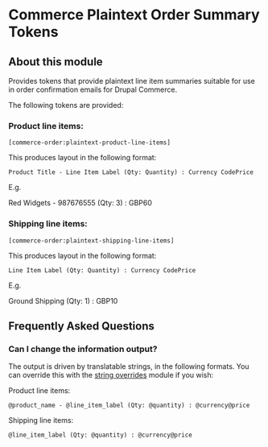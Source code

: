 # Commerce Plaintext Order Summary Tokens

## About this module
Provides tokens that provide plaintext line item summaries suitable for use in order confirmation emails for Drupal Commerce.

The following tokens are provided:

### Product line items:
`[commerce-order:plaintext-product-line-items]`

This produces layout in the following format:

`Product Title - Line Item Label (Qty: Quantity) : Currency CodePrice`

E.g.

Red Widgets - 987676555 (Qty: 3) : GBP60

### Shipping line items:
`[commerce-order:plaintext-shipping-line-items]`

This produces layout in the following format:

`Line Item Label (Qty: Quantity) : Currency CodePrice`

E.g.

Ground Shipping (Qty: 1) : GBP10

## Frequently Asked Questions

### Can I change the information output?
The output is driven by translatable strings, in the following formats. You can override this with the [string overrides](https://www.drupal.org/project/stringoverrides) module if you wish:

Product line items:

`@product_name - @line_item_label (Qty: @quantity) : @currency@price`

Shipping line items:

`@line_item_label (Qty: @quantity) : @currency@price`
